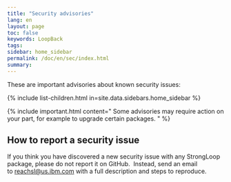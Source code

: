 ```yaml
---
title: "Security advisories"
lang: en
layout: page
toc: false
keywords: LoopBack
tags:
sidebar: home_sidebar
permalink: /doc/en/sec/index.html
summary:
---
```


These are important advisories about known security issues:

{% include list-children.html in=site.data.sidebars.home_sidebar %}

{% include important.html content="
Some advisories may require action on your part, for example to upgrade certain packages.
" %}

## How to report a security issue

If you think you have discovered a new security issue with any StrongLoop package, please do not report it on GitHub.  Instead, send an email to [reachsl@us.ibm.com](mailto:reachsl@us.ibm.com) with a full description and steps to reproduce.
